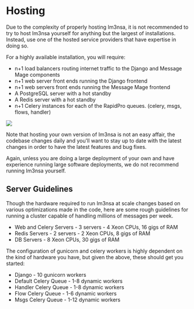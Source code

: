 
# Hosting

Due to the complexity of properly hosting Im3nsa, it is not recommended to try to host Im3nsa yourself for anything but the largest of installations. Instead, use one of the hosted service providers that have expertise in doing so.

For a highly available installation, you will require:

-   n+1 load balancers routing internet traffic to the Django and Message Mage components
-   n+1 web server front ends running the Django frontend
-   n+1 web servers front ends running the Message Mage frontend
-   A PostgreSQL server with a hot standby
-   A Redis server with a hot standby
-   n+1 Celery instances for each of the RapidPro queues. (celery, msgs, flows, handler)

![](http://rapidpro.github.io/rapidpro/images/hosting.png)

Note that hosting your own version of Im3nsa is not an easy affair, the codebase changes daily and you'll want to stay up to date with the latest changes in order to have the latest features and bug fixes.

Again, unless you are doing a large deployment of your own and have experience running large software deployments, we do not recommend running Im3nsa yourself.

## Server Guidelines

Though the hardware required to run Im3nsa at scale changes based on various optimizations made in the code, here are some rough guidelines for running a cluster capable of handling millions of messages per week.

-   Web and Celery Servers - 3 servers - 4 Xeon CPUs, 16 gigs of RAM
-   Redis Servers - 2 servers - 2 Xeon CPUs, 8 gigs of RAM
-   DB Servers - 8 Xeon CPUs, 30 gigs of RAM

The configuration of gunicorn and celery workers is highly dependent on the kind of hardware you have, but given the above, these should get you started:

-   Django - 10 gunicorn workers
-   Default Celery Queue - 1-8 dynamic workers
-   Handler Celery Queue - 1-8 dynamic workers
-   Flow Celery Queue - 1-6 dynamic workers
-   Msgs Celery Queue - 1-12 dynamic workers


